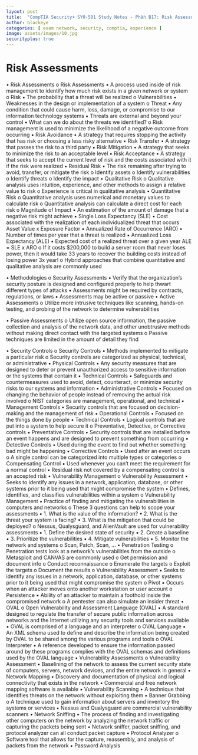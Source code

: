 ```yaml
---
layout: post
title:  "CompTIA Security+ SY0-501 Study Notes - Phần B17: Risk Assessments"
author: blackeye
categories: [ exam network, security, comptia, experience ]
image: assets/images/10.jpg
securityplus: true
---
```


# Risk Assessments
• Risk Assessments
    o Risk Assessments
▪ A process used inside of risk management to identify how much risk
exists in a given network or system
o Risk
▪ The probability that a threat will be realized
o Vulnerabilities
▪ Weaknesses in the design or implementation of a system
o Threat
▪ Any condition that could cause harm, loss, damage, or compromise to
our information technology systems
▪ Threats are external and beyond your control
▪ What can we do about the threats we identified?
o Risk management is used to minimize the likelihood of a negative outcome
from occurring
▪ Risk Avoidance
• A strategy that requires stopping the activity that has risk or
choosing a less risky alternative
▪ Risk Transfer
• A strategy that passes the risk to a third party
▪ Risk Mitigation
• A strategy that seeks to minimize the risk to an acceptable level
▪ Risk Acceptance
• A strategy that seeks to accept the current level of risk and the
costs associated with it if the risk were realized
▪ Residual Risk
• The risk remaining after trying to avoid, transfer, or mitigate the
risk
o Identify assets
o Identify vulnerabilities
o Identify threats
o Identify the impact
• Qualitative Risk
o Qualitative analysis uses intuition, experience, and other methods to assign a
relative value to risk
o Experience is critical in qualitative analysis
• Quantitative Risk
o Quantitative analysis uses numerical and monetary values to calculate risk
o Quantitative analysis can calculate a direct cost for each risk
o Magnitude of Impact
▪ An estimation of the amount of damage that a negative risk might
achieve
▪ Single Loss Expectancy (SLE)
• Cost associated with the realization of each individualized threat
that occurs
Asset Value x Exposure Factor
▪ Annualized Rate of Occurrence (ARO)
• Number of times per year that a threat is realized
▪ Annualized Loss Expectancy (ALE)
• Expected cost of a realized threat over a given year
ALE = SLE x ARO
    o If it costs $200,000 to build a server room that never loses power, then it would take 33 years to recover the building costs instead of losing power 3x year!
    o Hybrid approaches that combine quantitative and qualitative analysis are commonly used

• Methodologies
    o Security Assessments
        ▪ Verify that the organization’s security posture is designed and configured
        properly to help thwart different types of attacks
        ▪ Assessments might be required by contracts, regulations, or laws
        ▪ Assessments may be active or passive
• Active Assessments
    o Utilize more intrusive techniques like scanning, hands-on
    testing, and probing of the network to determine
    vulnerabilities

• Passive Assessments
    o Utilize open source information, the passive collection and
    analysis of the network data, and other unobtrusive
    methods without making direct contact with the targeted
    systems
    o Passive techniques are limited in the amount of detail they
    find

• Security Controls
    o Security Controls
        ▪ Methods implemented to mitigate a particular risk
    o Security controls are categorized as physical, technical, or administrative
        ▪ Physical Controls
            • Any security measures that are designed to deter or prevent
            unauthorized access to sensitive information or the systems that
            contain it
        ▪ Technical Controls
            • Safeguards and countermeasures used to avoid, detect,
            counteract, or minimize security risks to our systems and
            information
▪ Administrative Controls
• Focused on changing the behavior of people instead of removing
the actual risk involved
o NIST categories are management, operational, and technical
▪ Management Controls
• Security controls that are focused on decision-making and the
management of risk
▪ Operational Controls
• Focused on the things done by people
▪ Technical Controls
• Logical controls that are put into a system to help secure it
o Preventative, Detective, or Corrective controls
▪ Preventative Controls
• Security controls that are installed before an event happens and
are designed to prevent something from occurring
▪ Detective Controls
• Used during the event to find out whether something bad might
be happening
▪ Corrective Controls
• Used after an event occurs
o A single control can be categorized into multiple types or categories
o Compensating Control
▪ Used whenever you can’t meet the requirement for a normal control
▪ Residual risk not covered by a compensating control is an accepted risk
• Vulnerability Management
o Vulnerability Assessment
▪ Seeks to identify any issues in a network, application, database, or other
systems prior to it being used that might compromise the system
▪ Defines, identifies, and classifies vulnerabilities within a system
o Vulnerability Management
▪ Practice of finding and mitigating the vulnerabilities in computers and
networks
o These 3 questions can help to scope your assessments
▪ 1. What is the value of the information?
▪ 2. What is the threat your system is facing?
▪ 3. What is the mitigation that could be deployed?
o Nessus, Qualysguard, and AlienVault are used for vulnerability assessments
▪ 1. Define the desired state of security
▪ 2. Create a baseline
▪ 3. Prioritize the vulnerabilities
▪ 4. Mitigate vulnerabilities
▪ 5. Monitor the network and systems
o Scan, Patch, Scan, …
• Penetration Testing
o Penetration tests look at a network’s vulnerabilities from the outside
o Metasploit and CANVAS are commonly used
o Get permission and document info
o Conduct reconnaissance
o Enumerate the targets
o Exploit the targets
o Document the results
o Vulnerability Assessment
▪ Seeks to identify any issues in a network, application, database, or other
systems prior to it being used that might compromise the system
o Pivot
▪ Occurs when an attacker moves onto another workstation or user
account
o Persistence
▪ Ability of an attacker to maintain a foothold inside the compromised
network
o A pentester can also simulate an insider threat
• OVAL
o Open Vulnerability and Assessment Language (OVAL)
▪ A standard designed to regulate the transfer of secure public information
across networks and the Internet utilizing any security tools and services
available
▪ OVAL is comprised of a language and an interpreter
o OVAL Language
▪ An XML schema used to define and describe the information being
created by OVAL to be shared among the various programs and tools
o OVAL Interpreter
▪ A reference developed to ensure the information passed around by these
programs complies with the OVAL schemas and definitions used by the
OVAL language
• Vulnerability Assessments
o Vulnerability Assessment
▪ Baselining of the network to assess the current security state of
computers, servers, network devices, and the entire network in general
▪ Network Mapping
• Discovery and documentation of physical and logical connectivity
that exists in the network
• Commercial and free network mapping software is available
▪ Vulnerability Scanning
• A technique that identifies threats on the network without
exploiting them
• Banner Grabbing
o A technique used to gain information about servers and
inventory the systems or services
• Nessus and Qualysguard are commercial vulnerability scanners
▪ Network Sniffing
• The process of finding and investigating other computers on the
network by analyzing the network traffic or capturing the packets
being sent
• Network sniffer, packet sniffing, and protocol analyzer can all
conduct packet capture
• Protocol Analyzer
o Software tool that allows for the capture, reassembly, and
analysis of packets from the network
▪ Password Analysis